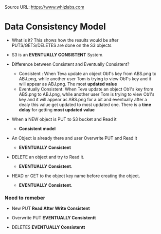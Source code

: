 Source URL: https://www.whizlabs.com
# Data Consistency Model

* What is it? This shows how the results would be after PUTS/GETS/DELETES are done on the S3 objects

* S3 is an **EVENTUALLY CONSISTENT** System.

* Difference between Consistent and Eventually Consistent?
    - Consistent : When Teva update an object Ob1's key from ABS.png to ABJ.png, while another user Tom is trying to view Ob1's key and it will appear as ABJ.png. The most **updated value**
    - Eventually Consistent: When Teva update an object Ob1's key from ABS.png to ABJ.png, while another user Tom is trying to view Ob1's key and it will appear as ABS.png for a bit and eventually after a dealy this value get updated to most updated one. 
      There is a **time delay** for getting **most updated value**
      
* When a NEW object is PUT to S3 bucket and Read it 
    - **Consistent model**
    
 * An Object is already there and user Overwrite PUT and Read it
    - **EVENTUALLY Consistent**
    
 * DELETE an object and try to Read it. 
    - **EVENTUALLY Consistent**.
 
 * HEAD or GET to the object key name before creating the object.
     - **EVENTUALLY Consistent**.
     
 ### Need to remeber
 
 * New PUT **Read After Write Consistent**
 
 * Overwrite PUT **EVENTUALLY Consistentt**
  
 * DELETES  **EVENTUALLY Consistentt**
